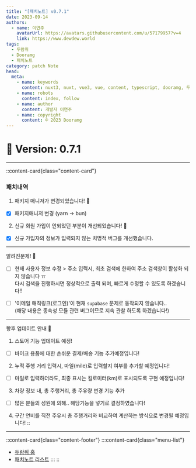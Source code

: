 ```yaml
---
title: "[패치노트] v0.7.1"
date: 2023-09-14
authors:
  - name: 이연주
    avatarUrl: https://avatars.githubusercontent.com/u/57179957?v=4
    link: https://www.dewdew.world
tags:
  - 두람쥐
  - Dooramg
  - 패치노트
category: patch Note
head:
  meta:
    - name: keywords
      content: nuxt3, nuxt, vue3, vue, content, typescript, dooramg, 두람쥐, 패치노트, patchnote
    - name: robots
      content: index, follow
    - name: author
      content: 개발자 이연주
    - name: copyright
      content: © 2023 Dooramg
---
```


# 🌱 **Version: 0.7.1**

---

::content-card{class="content-card"}
### 패치내역

1. 패키지 매니저가 변경되었습니다! 🤖
- [x] 패키지매니저 변경 (yarn -> bun)

2. 신규 회원 가입이 안되었던 부분이 개선되었습니다! 🤖
- [x] 신규 가입자의 정보가 입력되지 않는 치명적 버그를 개선했습니다.


---

알려진문제! 🔧
- [ ] 현재 사용자 정보 수정 > 주소 입력시, 최초 검색에 한하여 주소 검색창이 활성화 되지 않습니다 ㅠ  
  다시 검색을 진행하시면 정상적으로 출력 되며, 빠르게 수정할 수 있도록 하겠습니다!!

- [ ] '이메일 매직링크(로그인)'이 현재 `supabase` 문제로 동작되지 않습니다..  
  (해당 내용은 종속성 모듈 관련 버그이므로 지속 관찰 하도록 하겠습니다!)

---

향후 업데이트 안내 🌱

1. 스토어 기능 업데이트 예정!
- [ ] 바이크 용품에 대한 손쉬운 결제/배송 기능 추가예정입니다!

2. 누적 주행 거리 입력시, 마일(mile)로 입력할지 여부를 추가할 예정입니다!
- [ ] 마일로 입력하더라도, 최종 표시는 킬로미터(km)로 표시되도록 구현 예정입니다!

3. 차량 정보 내, 총 주행거리, 총 주유량 변경 기능 추가
- [ ] 많은 분들의 성원에 의해.. 해당기능을 넣기로 결정하였습니다!

4. 구간 연비를 직전 주유시 총 주행거리와 비교하여 계산하는 방식으로 변경될 예정입니다!
::


---


::content-card{class="content-footer"}
  :::content-card{class="menu-list"}
  - [두람쥐 홈](/)
  - [패치노트 리스트](/patch)
  :::
::